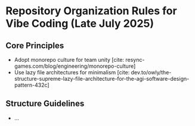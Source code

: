 # Repository Organization Rules for Vibe Coding (Late July 2025)

## Core Principles

- Adopt monorepo culture for team unity [cite: resync-games.com/blog/engineering/monorepo-culture]
- Use lazy file architectures for minimalism [cite: dev.to/owly/the-structure-supreme-lazy-file-architecture-for-the-agi-software-design-pattern-432c]

## Structure Guidelines

- ...
